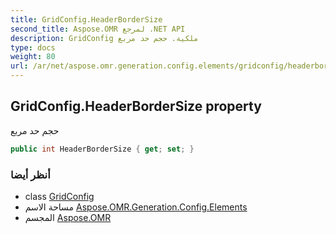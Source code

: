 ```yaml
---
title: GridConfig.HeaderBorderSize
second_title: Aspose.OMR لمرجع .NET API
description: GridConfig ملكية. حجم حد مربع
type: docs
weight: 80
url: /ar/net/aspose.omr.generation.config.elements/gridconfig/headerbordersize/
---
```

## GridConfig.HeaderBorderSize property

حجم حد مربع

```csharp
public int HeaderBorderSize { get; set; }
```

### أنظر أيضا

* class [GridConfig](../)
* مساحة الاسم [Aspose.OMR.Generation.Config.Elements](../../gridconfig/)
* المجسم [Aspose.OMR](../../../)


